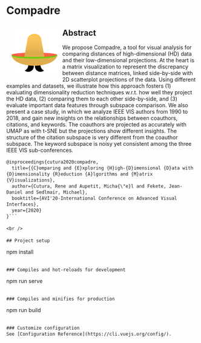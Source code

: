 # Compadre
<a href="https://renecutura.eu/compadre"><img src="public/img/icons/android-chrome-192x192.png" width=128 align="left" hspace="10" vspace="12"></a>

## Abstract
We propose Compadre, a tool for visual analysis for comparing distances of high-dimensional (HD) data and their low-dimensional projections. At the heart is a matrix visualization to represent the discrepancy between distance matrices, linked side-by-side with 2D scatterplot projections of the data. Using different examples
and datasets, we illustrate how this approach fosters (1) evaluating dimensionality reduction techniques w.r.t. how well they project the HD data, (2) comparing them to each other side-by-side, and (3) evaluate important data features through subspace comparison. We also present a case study, in which we analyze IEEE VIS authors from 1990 to 2018, and gain new insights on the relationships between coauthors, citations, and keywords. The coauthors are projected as accurately with UMAP as with t-SNE but the projections show different insights. The structure of the citation subspace is very different from the coauthor subspace. The keyword subspace is noisy yet consistent among the three IEEE VIS sub-conferences.

```
@inproceedings{cutura2020compadre,
  title={{C}omparing and {E}xploring {H}igh-{D}imensional {D}ata with {D}imensionality {R}eduction {A}lgorithms and {M}atrix {V}isualizations},
  author={Cutura, Rene and Aupetit, Micha{\"e}l and Fekete, Jean-Daniel and Sedlmair, Michael},
  booktitle={AVI'20-International Conference on Advanced Visual Interfaces},
  year={2020}
}```

<br />

## Project setup
```
npm install
```

### Compiles and hot-reloads for development
```
npm run serve
```

### Compiles and minifies for production
```
npm run build
```

### Customize configuration
See [Configuration Reference](https://cli.vuejs.org/config/).
